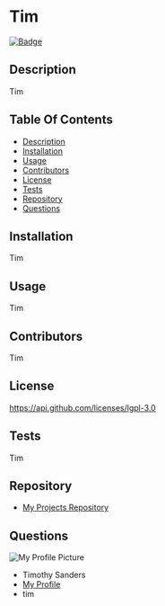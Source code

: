# **Tim**
  [![Badge](https://img.shields.io/endpoint?url=https://api.github.com/licenses/lgpl-3.0&style=flat)](https://api.github.com/licenses/lgpl-3.0)

  ## Description ##

  Tim

  ## Table Of Contents ##

  - [Description](#Description)
  - [Installation](#Installation)
  - [Usage](#Usage)
  - [Contributors](#Contributors)
  - [License](#License)
  - [Tests](#Tests)
  - [Repository](#Repository)
  - [Questions](#Questions)

  ## Installation ##

  Tim

  ## Usage ##

  Tim

  ## Contributors ##

  Tim

  ## License ##

  https://api.github.com/licenses/lgpl-3.0

  ## Tests ##

  Tim

  ## Repository ##

  - [My Projects Repository](tim)

  ## Questions ##

  ![My Profile Picture](https://avatars0.githubusercontent.com/u/67024245?v=4)
  - Timothy Sanders
  - [My Profile](https://github.com/tbsanders5)
  - tim

